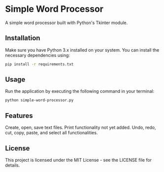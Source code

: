 # Simple Word Processor

A simple word processor built with Python's Tkinter module.

## Installation

Make sure you have Python 3.x installed on your system. You can install the necessary dependencies using:

```bash
pip install -r requirements.txt
```

## Usage

Run the application by executing the following command in your terminal:

```bash
python simple-word-processor.py
```

## Features

Create, open, save text files. Print functionality not yet added.
Undo, redo, cut, copy, paste, and select all functionalities.

## License

This project is licensed under the MIT License - see the LICENSE file for details.
